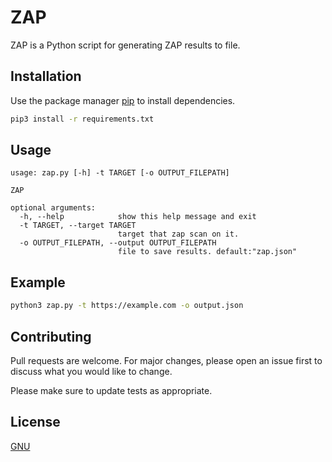# ZAP

ZAP is a Python script for generating ZAP results to file.

## Installation

Use the package manager [pip](https://pip.pypa.io/en/stable/) to install dependencies.

```bash
pip3 install -r requirements.txt
```

## Usage

```
usage: zap.py [-h] -t TARGET [-o OUTPUT_FILEPATH]

ZAP

optional arguments:
  -h, --help            show this help message and exit
  -t TARGET, --target TARGET
                        target that zap scan on it.
  -o OUTPUT_FILEPATH, --output OUTPUT_FILEPATH
                        file to save results. default:"zap.json"
```

## Example
```bash
python3 zap.py -t https://example.com -o output.json
```

## Contributing
Pull requests are welcome. For major changes, please open an issue first to discuss what you would like to change.

Please make sure to update tests as appropriate.

## License
[GNU](https://choosealicense.com/licenses/gpl-3.0/)